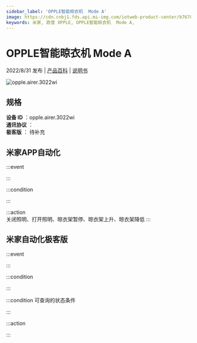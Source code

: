 ```yaml
---
sidebar_label: 'OPPLE智能晾衣机  Mode A'
image: https://cdn.cnbj1.fds.api.mi-img.com/iotweb-product-center/b7678051067632f59810e40b8c80bd9d_1655717186466.png?GalaxyAccessKeyId=AKVGLQWBOVIRQ3XLEW&Expires=9223372036854775807&Signature=NMKUzlazwPYmd1BWoeBYRWLsrDI=
keywords: 米家, 欧普 OPPLE, OPPLE智能晾衣机  Mode A, 
---
```

# OPPLE智能晾衣机  Mode A

2022/8/31 发布 | [产品百科](https://home.mi.com/webapp/content/baike/product/index.html?model=opple.airer.3022wi/) | [说明书](https://home.mi.com/views/introduction.html?model=opple.airer.3022wi&region=cn)

![opple.airer.3022wi](https://cdn.cnbj1.fds.api.mi-img.com/iotweb-product-center/b7678051067632f59810e40b8c80bd9d_1655717186466.png?GalaxyAccessKeyId=AKVGLQWBOVIRQ3XLEW&Expires=9223372036854775807&Signature=NMKUzlazwPYmd1BWoeBYRWLsrDI=)

## 规格  
> 
**设备 ID** ：opple.airer.3022wi  
**通讯协议** ：  
**极客版**  ： 待补充 


## 米家APP自动化  

:::event  

:::

:::condition  

:::

:::action   
关闭照明、打开照明、晾衣架暂停、晾衣架上升、晾衣架降低
:::

## 米家自动化极客版  

:::event  

:::

:::condition  

:::

:::condition 可查询的状态条件  

:::

:::action  

:::

        
